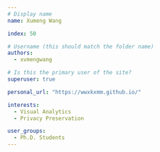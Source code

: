 ```yaml
---
# Display name
name: Xumeng Wang

index: 50

# Username (this should match the folder name)
authors:
  - xvmengwang

# Is this the primary user of the site?
superuser: true

personal_url: "https://wwxkxmm.github.io/"

interests:
  - Visual Analytics
  - Privacy Preservation

user_groups:
  - Ph.D. Students
---
```

